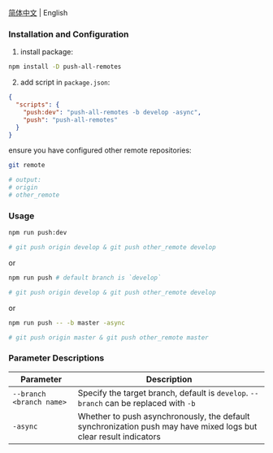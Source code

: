 [简体中文](/README_CN.md) | English

### Installation and Configuration

1. install package:
```bash
npm install -D push-all-remotes
```

2. add script in `package.json`:
```json
{
  "scripts": {
    "push:dev": "push-all-remotes -b develop -async",
    "push": "push-all-remotes"
  }
}
```
ensure you have configured other remote repositories:
```bash
git remote

# output:
# origin
# other_remote
```

### Usage
```bash
npm run push:dev

# git push origin develop & git push other_remote develop
```
or
```bash
npm run push # default branch is `develop`

# git push origin develop & git push other_remote develop

```
or
```bash
npm run push -- -b master -async

# git push origin master & git push other_remote master
```

### Parameter Descriptions
| Parameter | Description |
| --- | --- |
| `--branch <branch name>` | Specify the target branch, default is `develop`. `--branch` can be replaced with `-b` |
| `-async` | Whether to push asynchronously, the default synchronization push may have mixed logs but clear result indicators |

